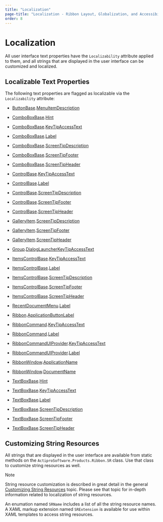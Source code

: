 ```yaml
---
title: "Localization"
page-title: "Localization - Ribbon Layout, Globalization, and Accessibility Features"
order: 8
---
```

# Localization

All user interface text properties have the `Localizability` attribute applied to them, and all strings that are displayed in the user interface can be customized and localized.

## Localizable Text Properties

The following text properties are flagged as localizable via the `Localizability` attribute:

- [ButtonBase](xref:ActiproSoftware.Windows.Controls.Ribbon.Controls.Primitives.ButtonBase).[MenuItemDescription](xref:ActiproSoftware.Windows.Controls.Ribbon.Controls.Primitives.ButtonBase.MenuItemDescription)

- [ComboBoxBase](xref:ActiproSoftware.Windows.Controls.Ribbon.Controls.Primitives.ComboBoxBase).[Hint](xref:ActiproSoftware.Windows.Controls.Ribbon.Controls.Primitives.ComboBoxBase.Hint)

- [ComboBoxBase](xref:ActiproSoftware.Windows.Controls.Ribbon.Controls.Primitives.ComboBoxBase).[KeyTipAccessText](xref:ActiproSoftware.Windows.Controls.Ribbon.Controls.Primitives.ComboBoxBase.KeyTipAccessText)

- [ComboBoxBase](xref:ActiproSoftware.Windows.Controls.Ribbon.Controls.Primitives.ComboBoxBase).[Label](xref:ActiproSoftware.Windows.Controls.Ribbon.Controls.Primitives.ComboBoxBase.Label)

- [ComboBoxBase](xref:ActiproSoftware.Windows.Controls.Ribbon.Controls.Primitives.ComboBoxBase).[ScreenTipDescription](xref:ActiproSoftware.Windows.Controls.Ribbon.Controls.Primitives.ComboBoxBase.ScreenTipDescription)

- [ComboBoxBase](xref:ActiproSoftware.Windows.Controls.Ribbon.Controls.Primitives.ComboBoxBase).[ScreenTipFooter](xref:ActiproSoftware.Windows.Controls.Ribbon.Controls.Primitives.ComboBoxBase.ScreenTipFooter)

- [ComboBoxBase](xref:ActiproSoftware.Windows.Controls.Ribbon.Controls.Primitives.ComboBoxBase).[ScreenTipHeader](xref:ActiproSoftware.Windows.Controls.Ribbon.Controls.Primitives.ComboBoxBase.ScreenTipHeader)

- [ControlBase](xref:ActiproSoftware.Windows.Controls.Ribbon.Controls.Primitives.ControlBase).[KeyTipAccessText](xref:ActiproSoftware.Windows.Controls.Ribbon.Controls.Primitives.ControlBase.KeyTipAccessText)

- [ControlBase](xref:ActiproSoftware.Windows.Controls.Ribbon.Controls.Primitives.ControlBase).[Label](xref:ActiproSoftware.Windows.Controls.Ribbon.Controls.Primitives.ControlBase.Label)

- [ControlBase](xref:ActiproSoftware.Windows.Controls.Ribbon.Controls.Primitives.ControlBase).[ScreenTipDescription](xref:ActiproSoftware.Windows.Controls.Ribbon.Controls.Primitives.ControlBase.ScreenTipDescription)

- [ControlBase](xref:ActiproSoftware.Windows.Controls.Ribbon.Controls.Primitives.ControlBase).[ScreenTipFooter](xref:ActiproSoftware.Windows.Controls.Ribbon.Controls.Primitives.ControlBase.ScreenTipFooter)

- [ControlBase](xref:ActiproSoftware.Windows.Controls.Ribbon.Controls.Primitives.ControlBase).[ScreenTipHeader](xref:ActiproSoftware.Windows.Controls.Ribbon.Controls.Primitives.ControlBase.ScreenTipHeader)

- [GalleryItem](xref:ActiproSoftware.Windows.Controls.Ribbon.Controls.GalleryItem).[ScreenTipDescription](xref:ActiproSoftware.Windows.Controls.Ribbon.Controls.GalleryItem.ScreenTipDescription)

- [GalleryItem](xref:ActiproSoftware.Windows.Controls.Ribbon.Controls.GalleryItem).[ScreenTipFooter](xref:ActiproSoftware.Windows.Controls.Ribbon.Controls.GalleryItem.ScreenTipFooter)

- [GalleryItem](xref:ActiproSoftware.Windows.Controls.Ribbon.Controls.GalleryItem).[ScreenTipHeader](xref:ActiproSoftware.Windows.Controls.Ribbon.Controls.GalleryItem.ScreenTipHeader)

- [Group](xref:ActiproSoftware.Windows.Controls.Ribbon.Controls.Group).[DialogLauncherKeyTipAccessText](xref:ActiproSoftware.Windows.Controls.Ribbon.Controls.Group.DialogLauncherKeyTipAccessText)

- [ItemsControlBase](xref:ActiproSoftware.Windows.Controls.Ribbon.Controls.Primitives.ItemsControlBase).[KeyTipAccessText](xref:ActiproSoftware.Windows.Controls.Ribbon.Controls.Primitives.ItemsControlBase.KeyTipAccessText)

- [ItemsControlBase](xref:ActiproSoftware.Windows.Controls.Ribbon.Controls.Primitives.ItemsControlBase).[Label](xref:ActiproSoftware.Windows.Controls.Ribbon.Controls.Primitives.ItemsControlBase.Label)

- [ItemsControlBase](xref:ActiproSoftware.Windows.Controls.Ribbon.Controls.Primitives.ItemsControlBase).[ScreenTipDescription](xref:ActiproSoftware.Windows.Controls.Ribbon.Controls.Primitives.ItemsControlBase.ScreenTipDescription)

- [ItemsControlBase](xref:ActiproSoftware.Windows.Controls.Ribbon.Controls.Primitives.ItemsControlBase).[ScreenTipFooter](xref:ActiproSoftware.Windows.Controls.Ribbon.Controls.Primitives.ItemsControlBase.ScreenTipFooter)

- [ItemsControlBase](xref:ActiproSoftware.Windows.Controls.Ribbon.Controls.Primitives.ItemsControlBase).[ScreenTipHeader](xref:ActiproSoftware.Windows.Controls.Ribbon.Controls.Primitives.ItemsControlBase.ScreenTipHeader)

- [RecentDocumentMenu](xref:ActiproSoftware.Windows.Controls.Ribbon.Controls.RecentDocumentMenu).[Label](xref:ActiproSoftware.Windows.Controls.Ribbon.Controls.RecentDocumentMenu.Label)

- [Ribbon](xref:ActiproSoftware.Windows.Controls.Ribbon.Ribbon).[ApplicationButtonLabel](xref:ActiproSoftware.Windows.Controls.Ribbon.Ribbon.ApplicationButtonLabel)

- [RibbonCommand](xref:ActiproSoftware.Windows.Controls.Ribbon.Input.RibbonCommand).[KeyTipAccessText](xref:ActiproSoftware.Windows.Controls.Ribbon.Input.RibbonCommand.KeyTipAccessText)

- [RibbonCommand](xref:ActiproSoftware.Windows.Controls.Ribbon.Input.RibbonCommand).[Label](xref:ActiproSoftware.Windows.Controls.Ribbon.Input.RibbonCommand.Label)

- [RibbonCommandUIProvider](xref:ActiproSoftware.Windows.Controls.Ribbon.Input.RibbonCommandUIProvider).[KeyTipAccessText](xref:ActiproSoftware.Windows.Controls.Ribbon.Input.RibbonCommandUIProvider.KeyTipAccessText)

- [RibbonCommandUIProvider](xref:ActiproSoftware.Windows.Controls.Ribbon.Input.RibbonCommandUIProvider).[Label](xref:ActiproSoftware.Windows.Controls.Ribbon.Input.RibbonCommandUIProvider.Label)

- [RibbonWindow](xref:ActiproSoftware.Windows.Controls.Ribbon.RibbonWindow).[ApplicationName](xref:ActiproSoftware.Windows.Controls.Ribbon.RibbonWindow.ApplicationName)

- [RibbonWindow](xref:ActiproSoftware.Windows.Controls.Ribbon.RibbonWindow).[DocumentName](xref:ActiproSoftware.Windows.Controls.Ribbon.RibbonWindow.DocumentName)

- [TextBoxBase](xref:ActiproSoftware.Windows.Controls.Ribbon.Controls.Primitives.TextBoxBase).[Hint](xref:ActiproSoftware.Windows.Controls.Ribbon.Controls.Primitives.TextBoxBase.Hint)

- [TextBoxBase](xref:ActiproSoftware.Windows.Controls.Ribbon.Controls.Primitives.TextBoxBase).[KeyTipAccessText](xref:ActiproSoftware.Windows.Controls.Ribbon.Controls.Primitives.TextBoxBase.KeyTipAccessText)

- [TextBoxBase](xref:ActiproSoftware.Windows.Controls.Ribbon.Controls.Primitives.TextBoxBase).[Label](xref:ActiproSoftware.Windows.Controls.Ribbon.Controls.Primitives.TextBoxBase.Label)

- [TextBoxBase](xref:ActiproSoftware.Windows.Controls.Ribbon.Controls.Primitives.TextBoxBase).[ScreenTipDescription](xref:ActiproSoftware.Windows.Controls.Ribbon.Controls.Primitives.TextBoxBase.ScreenTipDescription)

- [TextBoxBase](xref:ActiproSoftware.Windows.Controls.Ribbon.Controls.Primitives.TextBoxBase).[ScreenTipFooter](xref:ActiproSoftware.Windows.Controls.Ribbon.Controls.Primitives.TextBoxBase.ScreenTipFooter)

- [TextBoxBase](xref:ActiproSoftware.Windows.Controls.Ribbon.Controls.Primitives.TextBoxBase).[ScreenTipHeader](xref:ActiproSoftware.Windows.Controls.Ribbon.Controls.Primitives.TextBoxBase.ScreenTipHeader)

## Customizing String Resources

All strings that are displayed in the user interface are available from static methods on the `ActiproSoftware.Products.Ribbon.SR` class.  Use that class to customize string resources as well.

> [!NOTE]
> String resource customization is described in great detail in the general [Customizing String Resources](../../customizing-string-resources.md) topic.  Please see that topic for in-depth information related to localization of string resources.

An enumation named `SRName` includes a list of all the string resource names.  A XAML markup extension named `SRExtension` is available for use within XAML templates to access string resources.
